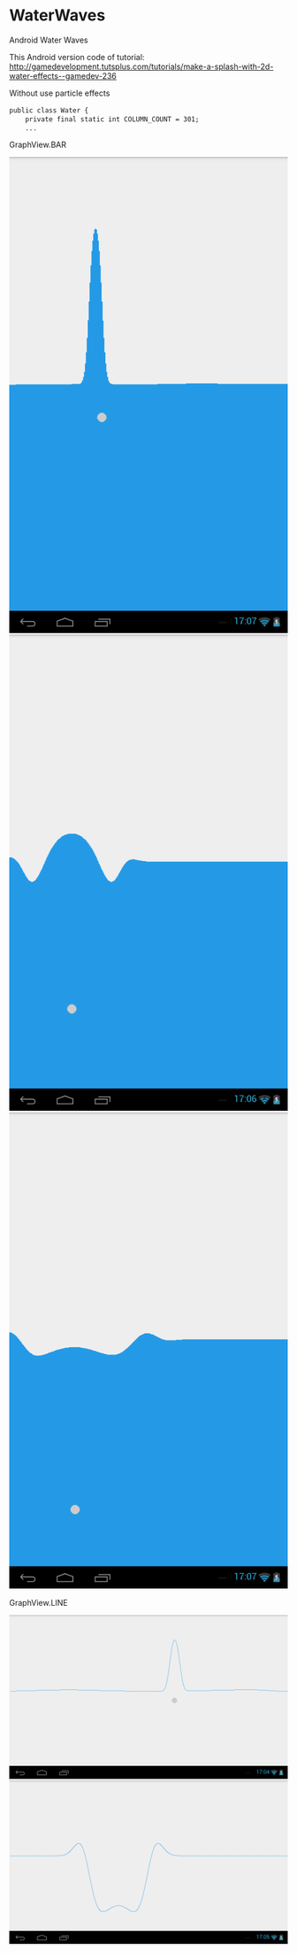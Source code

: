 # WaterWaves
Android Water Waves

This Android version code of tutorial:
http://gamedevelopment.tutsplus.com/tutorials/make-a-splash-with-2d-water-effects--gamedev-236

Without use particle effects

```
public class Water {
    private final static int COLUMN_COUNT = 301;
    ...
```

GraphView.BAR

![](https://github.com/app-z/WaterWaves/blob/master/gfx/device-2015-04-23-170959.png)
![](https://github.com/app-z/WaterWaves/blob/master/gfx/device-2015-04-23-170946.png)
![](https://github.com/app-z/WaterWaves/blob/master/gfx/device-2015-04-23-171030.png)


GraphView.LINE

![](https://github.com/app-z/WaterWaves/blob/master/gfx/device-2015-04-23-170730.png)
![](https://github.com/app-z/WaterWaves/blob/master/gfx/device-2015-04-23-170806.png)